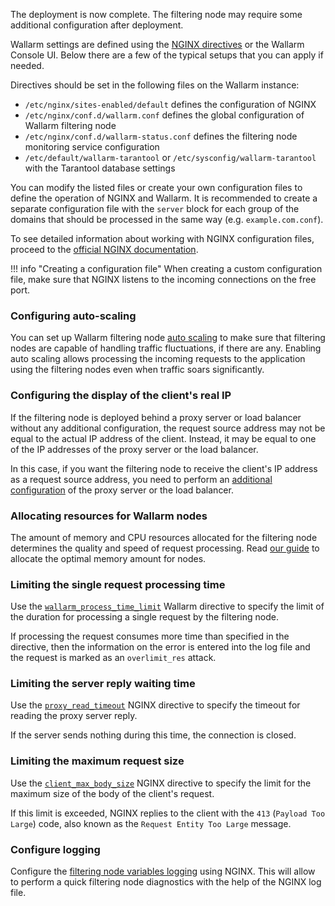The deployment is now complete. The filtering node may require some additional configuration after deployment.

Wallarm settings are defined using the [NGINX directives](configure-parameters-en.md) or the Wallarm Console UI. Below there are a few of the typical setups that you can apply if needed.

Directives should be set in the following files on the Wallarm instance:

* `/etc/nginx/sites-enabled/default` defines the configuration of NGINX
* `/etc/nginx/conf.d/wallarm.conf` defines the global configuration of Wallarm filtering node
* `/etc/nginx/conf.d/wallarm-status.conf` defines the filtering node monitoring service configuration
* `/etc/default/wallarm-tarantool` or `/etc/sysconfig/wallarm-tarantool` with the Tarantool database settings

You can modify the listed files or create your own configuration files to define the operation of NGINX and Wallarm. It is recommended to create a separate configuration file with the `server` block for each group of the domains that should be processed in the same way (e.g. `example.com.conf`).

To see detailed information about working with NGINX configuration files, proceed to the [official NGINX documentation](https://nginx.org/en/docs/beginners_guide.html).

!!! info "Creating a configuration file"
    When creating a custom configuration file, make sure that NGINX listens to the incoming connections on the free port.

### Configuring auto-scaling

You can set up Wallarm filtering node [auto scaling](../../../admin-en/installation-guides/amazon-cloud/autoscaling-overview.md) to make sure that filtering nodes are capable of handling traffic fluctuations, if there are any. Enabling auto scaling allows processing the incoming requests to the application using the filtering nodes even when traffic soars significantly.

### Configuring the display of the client's real IP

If the filtering node is deployed behind a proxy server or load balancer without any additional configuration, the request source address may not be equal to the actual IP address of the client. Instead, it may be equal to one of the IP addresses of the proxy server or the load balancer.

In this case, if you want the filtering node to receive the client's IP address as a request source address, you need to perform an [additional configuration](using-proxy-or-balancer-en.md) of the proxy server or the load balancer.

### Allocating resources for Wallarm nodes

The amount of memory and CPU resources allocated for the filtering node determines the quality and speed of request processing. Read [our guide](../../../admin-en/configuration-guides/allocate-resources-for-node.md) to allocate the optimal memory amount for nodes.

### Limiting the single request processing time

Use the [`wallarm_process_time_limit`](configure-parameters-en.md#wallarm_process_time_limit) Wallarm directive to specify the limit of the duration for processing a single request by the filtering node.

If processing the request consumes more time than specified in the directive, then the information on the error is entered into the log file and the request is marked as an `overlimit_res` attack.

### Limiting the server reply waiting time

Use the [`proxy_read_timeout`](https://nginx.org/en/docs/http/ngx_http_proxy_module.html#proxy_read_timeout) NGINX directive to specify the timeout for reading the proxy server reply.

If the server sends nothing during this time, the connection is closed.

### Limiting the maximum request size

Use the [`client_max_body_size`](https://nginx.org/en/docs/http/ngx_http_core_module.html#client_max_body_size) NGINX directive to specify the limit for the maximum size of the body of the client's request.

If this limit is exceeded, NGINX replies to the client with the `413` (`Payload Too Large`) code, also known as the `Request Entity Too Large` message.

### Configure logging

Configure the [filtering node variables logging](../../../admin-en/configure-logging.md) using NGINX. This will allow to perform a quick filtering node diagnostics with the help of the NGINX log file.

